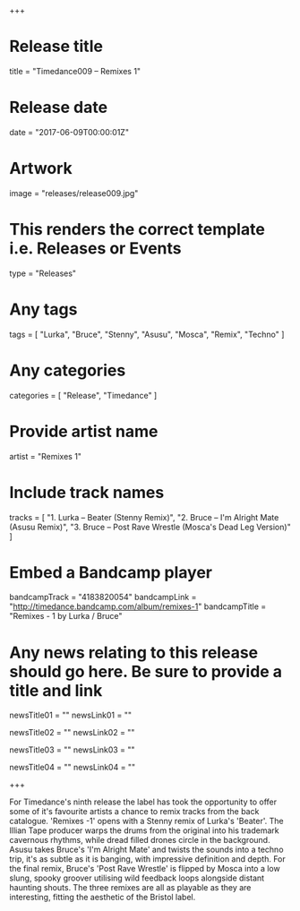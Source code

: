 +++

# Release title
title = "Timedance009 – Remixes 1"

# Release date
date = "2017-06-09T00:00:01Z"

# Artwork
image = "releases/release009.jpg"

# This renders the correct template i.e. Releases or Events
type = "Releases"

# Any tags
tags = [
	"Lurka", 
	"Bruce",
	"Stenny",
	"Asusu",
	"Mosca",
	"Remix",
	"Techno"
]

# Any categories
categories = [ "Release", "Timedance" ]

# Provide artist name
artist = "Remixes 1"

# Include track names
tracks = [
	"1. Lurka – Beater (Stenny Remix)",
	"2. Bruce – I'm Alright Mate (Asusu Remix)",
	"3. Bruce – Post Rave Wrestle (Mosca's Dead Leg Version)"
]

# Embed a Bandcamp player
bandcampTrack = "4183820054"
bandcampLink = "http://timedance.bandcamp.com/album/remixes-1"
bandcampTitle = "Remixes - 1 by Lurka / Bruce"

# Any news relating to this release should go here. Be sure to provide a title and link
newsTitle01 = ""
newsLink01 = ""

newsTitle02 = ""
newsLink02 = ""

newsTitle03 = ""
newsLink03 = ""

newsTitle04 = ""
newsLink04 = ""

+++

<!-- Provide a summary/statement below -->
For Timedance's ninth release the label has took the opportunity to offer some of it's favourite artists a chance to remix tracks from the back catalogue. 'Remixes -1' opens with a Stenny remix of Lurka's 'Beater'. The Illian Tape producer warps the drums from the original into his trademark cavernous rhythms, while dread filled drones circle in the background. Asusu takes Bruce's 'I'm Alright Mate' and twists the sounds into a techno trip, it's as subtle as it is banging, with impressive definition and depth. For the final remix, Bruce's 'Post Rave Wrestle' is flipped by Mosca into a low slung, spooky groover utilising wild feedback loops alongside distant haunting shouts. The three remixes are all as playable as they are interesting, fitting the aesthetic of the Bristol label.